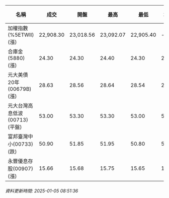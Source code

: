 | 名稱 | 成交 | 開盤 | 最高 | 最低 | 均價 | 成交金額(億) | 昨收 | 漲跌幅 | 漲跌 | 總量 | 昨量 | 振幅 |
| -------- | -------- | -------- | -------- |-------- | -------- | -------- |-------- |-------- |-------- | -------- | -------- |-------- |
|加權指數(%5ETWII) (漲)|22,908.30|23,018.56|23,092.07|22,905.40|-|3,310.93|22,832.06|0.33%|76.24|6,166,305|0|0.82%|
|合庫金(5880) (漲)|24.30|24.30|24.40|24.30|24.32|1.14|24.25|0.21%|0.05|4,691|9,844|0.41%|
|元大美債20年(00679B) (漲)|28.63|28.56|28.64|28.54|28.59|7.08|28.40|0.81%|0.23|24,757|37,858|0.35%|
|元大台灣高息低波(00713) (平盤)|53.00|53.30|53.30|53.00|53.10|4.15|53.00|0.00%|0.00|7,823|13,137|0.57%|
|富邦臺灣中小(00733) (跌)|50.90|51.85|51.95|50.80|51.23|0.938|51.85|1.83%|0.95|1,830|958|2.22%|
|永豐優息存股(00907) (漲)|15.66|15.68|15.75|15.65|15.70|0.284|15.65|0.06%|0.01|1,809|2,264|0.64%|
###### 資料更新時間: 2025-01-05 08:51:36